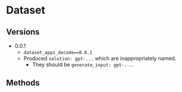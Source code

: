 # Dataset

## Versions

- 0.0.1
  - `dataset_apps_decode==0.0.1`
  - Produced `solution: gpt-...` which are inappropriately named.
    - They should be `generate_input: gpt-...`.

## Methods
